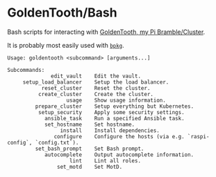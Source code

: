 # GoldenTooth/Bash

Bash scripts for interacting with [GoldenTooth, my Pi Bramble/Cluster](https://github.com/goldentooth/).

It is probably most easily used with [`bpkg`](https://github.com/bpkg/bpkg).

```
Usage: goldentooth <subcommand> [arguments...]

Subcommands:
              edit_vault    Edit the vault.
     setup_load_balancer    Setup the load balancer.
           reset_cluster    Reset the cluster.
          create_cluster    Create the cluster.
                   usage    Show usage information.
         prepare_cluster    Setup everything but Kubernetes.
          setup_security    Apply some security settings.
            ansible_task    Run a specified Ansible task.
            set_hostname    Set hostname.
                 install    Install dependencies.
               configure    Configure the hosts (via e.g. `raspi-config`, `config.txt`).
         set_bash_prompt    Set Bash prompt.
            autocomplete    Output autocomplete information.
                    lint    Lint all roles.
                set_motd    Set MotD.
```
